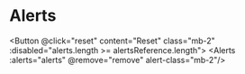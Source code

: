 <script setup>
import { ref } from "vue";
import Alerts from "@/components/Alerts.vue";
import Button from "@/components/Button.vue";

const alertsReference = [
    {
        name: "Primary",
        message: "A simple primary alert.",
        type: "primary"
    },
    {
        name: "Secondary",
        message: "A simple secondary alert.",
        type: "secondary"
    },
    {
        name: "Success",
        message: "A simple success alert.",
        type: "success"
    },
    {
        name: "Danger",
        message: "A simple danger alert.",
        type: "danger"
    },
    {
        name: "Warning",
        message: "A simple warning alert.",
        type: "warning"
    },
    {
        name: "Information",
        message: "A simple information alert.",
        type: "info"
    }
];

var alerts = ref([...alertsReference]);

const remove = (alert) => {
    const index = alerts.value.findIndex(item => item.name === alert.name);

    if (index < 0) {
        return;
    }

    alerts.value.splice(index, 1);
}

const reset = () => {
    alerts.value = [...alertsReference];
}
</script>

# Alerts

<Button @click="reset" content="Reset" class="mb-2" :disabled="alerts.length >= alertsReference.length"></Button>
<Alerts :alerts="alerts" @remove="remove" alert-class="mb-2"/>
